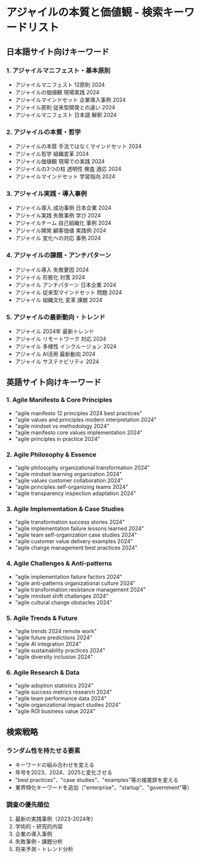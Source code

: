 # アジャイルの本質と価値観 - 検索キーワードリスト

## 日本語サイト向けキーワード

### 1. アジャイルマニフェスト・基本原則
- アジャイルマニフェスト 12原則 2024
- アジャイルの価値観 現場実践 2024
- アジャイルマインドセット 企業導入事例 2024
- アジャイル原則 従来型開発との違い 2024
- アジャイルマニフェスト 日本語 解釈 2024

### 2. アジャイルの本質・哲学
- アジャイルの本質 手法ではなくマインドセット 2024
- アジャイル哲学 組織変革 2024
- アジャイル価値観 現場での実践 2024
- アジャイルの3つの柱 透明性 検査 適応 2024
- アジャイルマインドセット 学習指向 2024

### 3. アジャイル実践・導入事例
- アジャイル導入 成功事例 日本企業 2024
- アジャイル実践 失敗事例 学び 2024
- アジャイルチーム 自己組織化 事例 2024
- アジャイル開発 顧客価値 実践例 2024
- アジャイル 変化への対応 事例 2024

### 4. アジャイルの課題・アンチパターン
- アジャイル導入 失敗要因 2024
- アジャイル 形骸化 対策 2024
- アジャイル アンチパターン 日本企業 2024
- アジャイル 従来型マインドセット 問題 2024
- アジャイル 組織文化 変革 課題 2024

### 5. アジャイルの最新動向・トレンド
- アジャイル 2024年 最新トレンド
- アジャイル リモートワーク 対応 2024
- アジャイル 多様性 インクルージョン 2024
- アジャイル AI活用 最新動向 2024
- アジャイル サステナビリティ 2024

## 英語サイト向けキーワード

### 1. Agile Manifesto & Core Principles
- "agile manifesto 12 principles 2024 best practices"
- "agile values and principles modern interpretation 2024"
- "agile mindset vs methodology 2024"
- "agile manifesto core values implementation 2024"
- "agile principles in practice 2024"

### 2. Agile Philosophy & Essence
- "agile philosophy organizational transformation 2024"
- "agile mindset learning organization 2024"
- "agile values customer collaboration 2024"
- "agile principles self-organizing teams 2024"
- "agile transparency inspection adaptation 2024"

### 3. Agile Implementation & Case Studies
- "agile transformation success stories 2024"
- "agile implementation failure lessons learned 2024"
- "agile team self-organization case studies 2024"
- "agile customer value delivery examples 2024"
- "agile change management best practices 2024"

### 4. Agile Challenges & Anti-patterns
- "agile implementation failure factors 2024"
- "agile anti-patterns organizational culture 2024"
- "agile transformation resistance management 2024"
- "agile mindset shift challenges 2024"
- "agile cultural change obstacles 2024"

### 5. Agile Trends & Future
- "agile trends 2024 remote work"
- "agile future predictions 2024"
- "agile AI integration 2024"
- "agile sustainability practices 2024"
- "agile diversity inclusion 2024"

### 6. Agile Research & Data
- "agile adoption statistics 2024"
- "agile success metrics research 2024"
- "agile team performance data 2024"
- "agile organizational impact studies 2024"
- "agile ROI business value 2024"

## 検索戦略

### ランダム性を持たせる要素
- キーワードの組み合わせを変える
- 年号を2023、2024、2025と変化させる
- "best practices"、"case studies"、"examples"等の接尾辞を変える
- 業界特化キーワードを追加（"enterprise"、"startup"、"government"等）

### 調査の優先順位
1. 最新の実践事例（2023-2024年）
2. 学術的・研究的内容
3. 企業の導入事例
4. 失敗事例・課題分析
5. 将来予測・トレンド分析 